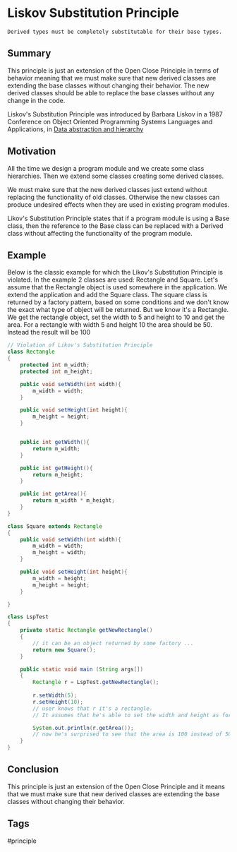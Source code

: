 # Liskov Substitution Principle

```
Derived types must be completely substitutable for their base types.
```

## Summary

This principle is just an extension of the Open Close Principle in terms of behavior meaning that we must make sure that new derived classes are extending the base classes without changing their behavior. The new derived classes should be able to replace the base classes without any change in the code.

Liskov's Substitution Principle was introduced by Barbara Liskov in a 1987 Conference on Object Oriented Programming Systems Languages and Applications, in [Data abstraction and hierarchy](http://portal.acm.org/citation.cfm?id=62141)

## Motivation

All the time we design a program module and we create some class hierarchies. Then we extend some classes creating some derived classes.

We must make sure that the new derived classes just extend without replacing the functionality of old classes. Otherwise the new classes can produce undesired effects when they are used in existing program modules.

Likov's Substitution Principle states that if a program module is using a Base class, then the reference to the Base class can be replaced with a Derived class without affecting the functionality of the program module.

## Example

Below is the classic example for which the Likov's Substitution Principle is violated. In the example 2 classes are used: Rectangle and Square. Let's assume that the Rectangle object is used somewhere in the application. We extend the application and add the Square class. The square class is returned by a factory pattern, based on some conditions and we don't know the exact what type of object will be returned. But we know it's a Rectangle. We get the rectangle object, set the width to 5 and height to 10 and get the area. For a rectangle with width 5 and height 10 the area should be 50. Instead the result will be 100

```java
// Violation of Likov's Substitution Principle
class Rectangle
{
	protected int m_width;
	protected int m_height;

	public void setWidth(int width){
		m_width = width;
	}

	public void setHeight(int height){
		m_height = height;
	}


	public int getWidth(){
		return m_width;
	}

	public int getHeight(){
		return m_height;
	}

	public int getArea(){
		return m_width * m_height;
	}	
}

class Square extends Rectangle 
{
	public void setWidth(int width){
		m_width = width;
		m_height = width;
	}

	public void setHeight(int height){
		m_width = height;
		m_height = height;
	}

}

class LspTest
{
	private static Rectangle getNewRectangle()
	{
		// it can be an object returned by some factory ... 
		return new Square();
	}

	public static void main (String args[])
	{
		Rectangle r = LspTest.getNewRectangle();
        
		r.setWidth(5);
		r.setHeight(10);
		// user knows that r it's a rectangle. 
		// It assumes that he's able to set the width and height as for the base class

		System.out.println(r.getArea());
		// now he's surprised to see that the area is 100 instead of 50.
	}
}
```

## Conclusion

This principle is just an extension of the Open Close Principle and it means that we must make sure that new derived classes are extending the base classes without changing their behavior.

## Tags

#principle 